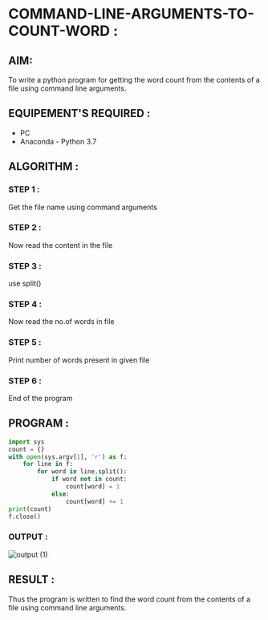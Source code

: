 # COMMAND-LINE-ARGUMENTS-TO-COUNT-WORD :

## AIM:

To write a python program for getting the word count from the contents of a file using command line arguments.

## EQUIPEMENT'S REQUIRED :

- PC
- Anaconda - Python 3.7

## ALGORITHM :

### STEP 1 :

Get the file name using command arguments

### STEP 2 :

Now read the content in the file

### STEP 3 :

use split()

### STEP 4 :

Now read the no.of words in file

### STEP 5 :

Print number of words present in given file

### STEP 6 :

End of the program


## PROGRAM :

```python
import sys
count = {}
with open(sys.argv[1], 'r') as f:
    for line in f:
        for word in line.split():
            if word not in count:
                count[word] = 1
            else:
                count[word] += 1
print(count)
f.close()
```
### OUTPUT :

![output (1)](https://user-images.githubusercontent.com/118054670/213933892-ca3685ef-8ca8-46fe-9c7c-149433d166e1.png)


## RESULT :

Thus the program is written to find the word count from the contents of a file using command line arguments.
